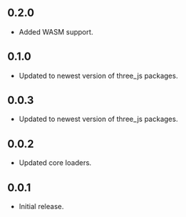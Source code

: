 ## 0.2.0

* Added WASM support.

## 0.1.0

* Updated to newest version of three_js packages.

## 0.0.3

* Updated to newest version of three_js packages.

## 0.0.2

* Updated core loaders.

## 0.0.1

* Initial release.